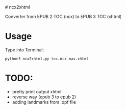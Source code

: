# ncx2xhtml

Converter from EPUB 2 TOC (ncx) to EPUB 3 TOC (xhtml)

# Usage

Type into Terminal:

	python3 ncx2xhtml.py toc.ncx nav.xhtml
	

# TODO:

- pretty print output xhtml
- reverse way (epub 3 to epub 2)
- adding landmarks from .opf file